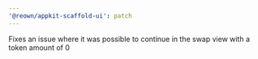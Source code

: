 ```yaml
---
'@reown/appkit-scaffold-ui': patch
---
```


Fixes an issue where it was possible to continue in the swap view with a token amount of 0

